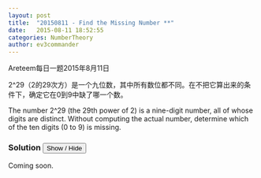 ```yaml
---
layout: post
title:  "20150811 - Find the Missing Number **"
date:   2015-08-11 18:52:55
categories: NumberTheory
author: ev3commander
---
```

Areteem每日一题2015年8月11日

<problem>

2^29（2的29次方）是一个九位数，其中所有数位都不同。在不把它算出来的条件下，确定它在0到9中缺了哪一个数。
<p>
The number 2^29 (the 29th power of 2) is a nine-digit number, all of whose digits are distinct. Without computing the actual number, determine which of the ten digits (0 to 9) is missing.

</problem>


### Solution <button>Show / Hide</button>

<solution>

Coming soon.

</solution>

